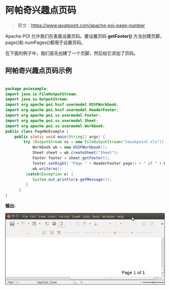 # 阿帕奇兴趣点页码

> 原文：<https://www.javatpoint.com/apache-poi-page-number>

Apache POI 允许我们在表尾设置页码。要设置页码 **getFooter()** 方法创建页脚，page()和 numPages()都用于设置页码。

在下面的例子中，我们首先创建了一个页脚，然后给它添加了页码。

## 阿帕奇兴趣点页码示例

```java

package poiexample;
import java.io.FileOutputStream;
import java.io.OutputStream;
import org.apache.poi.hssf.usermodel.HSSFWorkbook;
import org.apache.poi.hssf.usermodel.HeaderFooter;
import org.apache.poi.ss.usermodel.Footer;
import org.apache.poi.ss.usermodel.Sheet;
import org.apache.poi.ss.usermodel.Workbook;
public class PageNoExample {
	public static void main(String[] args) {		
		try (OutputStream os = new FileOutputStream("Javatpoint.xls")) {
			Workbook wb = new HSSFWorkbook();
		    Sheet sheet = wb.createSheet("Sheet");
		    Footer footer = sheet.getFooter();
		    footer.setRight( "Page " + HeaderFooter.page() + " of " + HeaderFooter.numPages() );
	        wb.write(os);
		 }catch(Exception e) {
		    System.out.println(e.getMessage());
		 }
      }
}

```

**输出:**

![Apache POI Page Number](img/cb95e2f98b27205b7c3131d5eaa153c9.png)